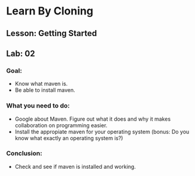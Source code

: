 # Learn By Cloning
## Lesson: Getting Started
## Lab: 02

### Goal:
- Know what maven is.
- Be able to install maven.

### What you need to do:
- Google about Maven. Figure out what it does and why it makes collaboration on programming easier.
- Install the appropiate maven for your operating system (bonus: Do you know what exactly an operating system is?)

### Conclusion:
- Check and see if maven is installed and working.